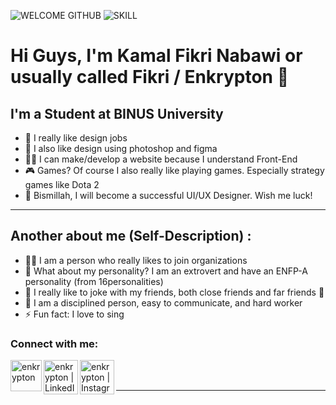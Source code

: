 ![WELCOME GITHUB](https://user-images.githubusercontent.com/16408235/137416110-e21804b0-2de6-4768-8e03-6e075518eae1.png)
![SKILL](https://user-images.githubusercontent.com/16408235/137423687-92756843-ebc5-486f-8ac2-9448fcd6b68a.png)
# Hi Guys, I'm Kamal Fikri Nabawi or usually called Fikri / Enkrypton 👋

## I'm a Student at BINUS University
- 🎨 I really like design jobs
- 🎨 I also like design using photoshop and figma
- 👨‍💻 I can make/develop a website because I understand Front-End
- 🎮 Games? Of course I also really like playing games. Especially strategy games like Dota 2
- 🎯 Bismillah, I will become a successful UI/UX Designer. Wish me luck!
---

## Another about me (Self-Description) :
- 🙋‍♂️ I am a person who really likes to join organizations
- 👱 What about my personality? I am an extrovert and have an ENFP-A personality (from 16personalities)
- 🤣 I really like to joke with my friends, both close friends and far friends 🤣
- 🤙 I am a disciplined person, easy to communicate, and hard worker
- ⚡ Fun fact: I love to sing

### Connect with me:

[<img align="left" alt="enkrypton" width="50px" background-color="white" src="https://img.icons8.com/external-kiranshastry-lineal-color-kiranshastry/64/000000/external-browser-multimedia-kiranshastry-lineal-color-kiranshastry-3.png" />][website]
[<img align="left" alt="enkrypton | LinkedIn" width="55px" src="https://img.icons8.com/fluency/96/000000/linkedin.png" />][linkedin]
[<img align="left" alt="enkrypton | Instagram" width="55px" src="https://img.icons8.com/fluency/144/000000/instagram-new.png" />][instagram]

<br />

<br />

---

[website]: https://enkrypfolio.netlify.app/
[instagram]: https://instagram.com/kamalfikrii
[linkedin]: https://linkedin.com/in/kamalfikrinabawi

